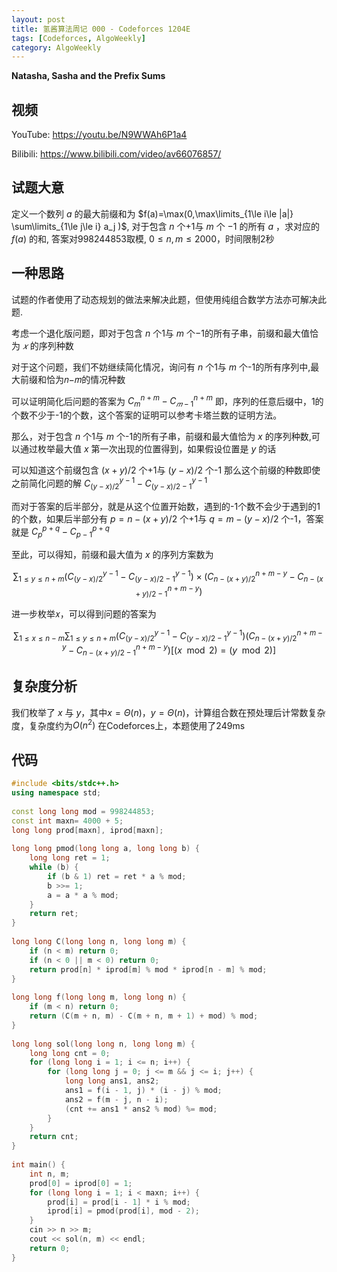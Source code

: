 ```yaml
---
layout: post
title: 氢酱算法周记 000 - Codeforces 1204E
tags: [Codeforces, AlgoWeekly]
category: AlgoWeekly
---
```


**Natasha, Sasha and the Prefix Sums**

## 视频

YouTube: https://youtu.be/N9WWAh6P1a4

Bilibili: https://www.bilibili.com/video/av66076857/

## 试题大意

定义一个数列 $a$ 的最大前缀和为 $f(a)=\max(0,\max\limits_{1\le i\le |a|} \sum\limits_{1\le j\le i} a_j )$, 对于包含 $n$ 个+1与 $m$ 个 $−1$ 的所有 $a$ ，求对应的 $f(a)$ 的和, 答案对998244853取模, $0\le n, m\le 2000$，时间限制2秒

## 一种思路

试题的作者使用了动态规划的做法来解决此题，但使用纯组合数学方法亦可解决此题.

考虑一个退化版问题，即对于包含 $n$ 个1与 $m$ 个−1的所有子串，前缀和最大值恰为 $𝑥$ 的序列种数

对于这个问题，我们不妨继续简化情况，询问有 $n$ 个1与 $m$ 个-1的所有序列中,最大前缀和恰为𝑛−𝑚的情况种数

可以证明简化后问题的答案为 $C^{n+m}_m−C^{n+m}_{𝑚−1}$
即，序列的任意后缀中，1的个数不少于-1的个数，这个答案的证明可以参考卡塔兰数的证明方法。

那么，对于包含 $n$ 个1与 $m$ 个-1的所有子串，前缀和最大值恰为 $x$ 的序列种数,可以通过枚举最大值 $x$ 第一次出现的位置得到，如果假设位置是 $y$ 的话

可以知道这个前缀包含 $(x+y)/2$ 个+1与 $(y-x)/2$ 个-1
那么这个前缀的种数即使之前简化问题的解 $C^{y-1}_{(y-x)/2} - C^{y-1}_{(y-x)/2-1}$

而对于答案的后半部分，就是从这个位置开始数，遇到的-1个数不会少于遇到的1的个数，如果后半部分有 $p=n−(x+y)/2$ 个+1与 $q=m−(y−x)/2$ 个-1，答案就是 $C^{p+q}_{p} - C^{p+q}_{p-1}$

至此，可以得知，前缀和最大值为 $x$ 的序列方案数为

$$
\sum_{1\le y\le n+m} \left(C^{y-1}_{(y-x)/2} - C^{y-1}_{(y-x)/2 - 1}\right) \times \left(C^{n+m-y}_{n-(x+y)/2} - C^{n+m-y}_{n-(x+y)/2-1}\right)
$$

进一步枚举𝑥，可以得到问题的答案为

$$
\sum_{1\le x \le n-m}\sum_{1\le y\le n+m} \left(C^{y-1}_{(y-x)/2} - C^{y-1}_{(y-x)/2 - 1}\right)\left(C^{n+m-y}_{n-(x+y)/2} - C^{n+m-y}_{n-(x+y)/2-1}\right)\left[(x\mod 2)=(y\mod 2)\right]
$$

## 复杂度分析

我们枚举了 $x$ 与 $y$，其中$x=\Theta(n) ，y=\Theta(n)$，计算组合数在预处理后计常数复杂度，复杂度约为$O(n^2)$
在Codeforces上，本题使用了249ms

## 代码

```cpp
#include <bits/stdc++.h>
using namespace std;
 
const long long mod = 998244853;
const int maxn= 4000 + 5;
long long prod[maxn], iprod[maxn];
 
long long pmod(long long a, long long b) {
	long long ret = 1;
	while (b) {
		if (b & 1) ret = ret * a % mod;
		b >>= 1;
		a = a * a % mod;
	}
	return ret;
}
 
long long C(long long n, long long m) {
	if (n < m) return 0;
	if (n < 0 || m < 0) return 0;
	return prod[n] * iprod[m] % mod * iprod[n - m] % mod;
}
 
long long f(long long m, long long n) {
	if (m < n) return 0;
	return (C(m + n, m) - C(m + n, m + 1) + mod) % mod;
}
 
long long sol(long long n, long long m) {
	long long cnt = 0;
	for (long long i = 1; i <= n; i++) {
		for (long long j = 0; j <= m && j <= i; j++) {
			long long ans1, ans2;
			ans1 = f(i - 1, j) * (i - j) % mod;
			ans2 = f(m - j, n - i);
			(cnt += ans1 * ans2 % mod) %= mod;
		}
	}
	return cnt;
}
 
int main() {
	int n, m;
	prod[0] = iprod[0] = 1;
	for (long long i = 1; i < maxn; i++) {
		prod[i] = prod[i - 1] * i % mod;
		iprod[i] = pmod(prod[i], mod - 2);
	}
	cin >> n >> m;
	cout << sol(n, m) << endl;
	return 0;
}
```
